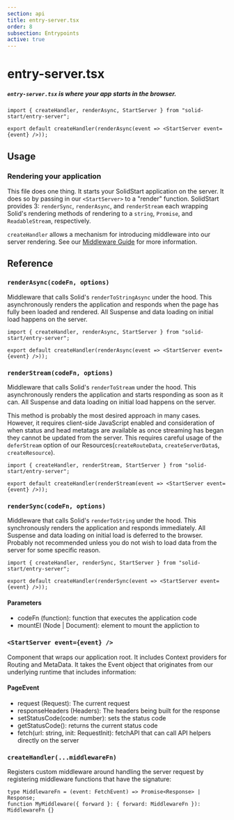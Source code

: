 ```yaml
---
section: api
title: entry-server.tsx
order: 8
subsection: Entrypoints
active: true
---
```


# entry-server.tsx

##### `entry-server.tsx` is where your app starts in the browser.

<div class="text-lg">

```tsx twoslash
import { createHandler, renderAsync, StartServer } from "solid-start/entry-server";

export default createHandler(renderAsync(event => <StartServer event={event} />));
```

</div>

<table-of-contents></table-of-contents>

## Usage

### Rendering your application

This file does one thing. It starts your SolidStart application on the server. It does so by passing in our `<StartServer>` to a "render" function. SolidStart provides 3: `renderSync`, `renderAsync`, and `renderStream` each wrapping Solid's rendering methods of rendering to a `string`, `Promise`, and `ReadableStream`, respectively.

`createHandler` allows a mechanism for introducing middleware into our server rendering. See our [Middleware Guide](/advanced/middleware) for more information.

## Reference

### `renderAsync(codeFn, options)`

Middleware that calls Solid's `renderToStringAsync` under the hood. This asynchronously renders the application and responds when the page has fully been loaded and rendered. All Suspense and data loading on initial load happens on the server.

```tsx twoslash
import { createHandler, renderAsync, StartServer } from "solid-start/entry-server";

export default createHandler(renderAsync(event => <StartServer event={event} />));
```

### `renderStream(codeFn, options)`

Middleware that calls Solid's `renderToStream` under the hood. This asynchronously renders the application and starts responding as soon as it can. All Suspense and data loading on initial load happens on the server.

This method is probably the most desired approach in many cases. However, it requires client-side JavaScript enabled and consideration of when status and head metatags are available as once streaming has began they cannot be updated from the server. This requires careful usage of the `deferStream` option of our Resources(`createRouteData`, `createServerData$`, `createResource`).

```tsx twoslash
import { createHandler, renderStream, StartServer } from "solid-start/entry-server";

export default createHandler(renderStream(event => <StartServer event={event} />));
```

### `renderSync(codeFn, options)`

Middleware that calls Solid's `renderToString` under the hood. This synchronously renders the application and responds immediately. All Suspense and data loading on initial load is deferred to the browser. Probably not recommended unless you do not wish to load data from the server for some specific reason.

```tsx twoslash
import { createHandler, renderSync, StartServer } from "solid-start/entry-server";

export default createHandler(renderSync(event => <StartServer event={event} />));
```

#### Parameters

- codeFn (function): function that executes the application code
- mountEl (Node | Document): element to mount the appliction to

### `<StartServer event={event} />`

Component that wraps our application root. It includes Context providers for Routing and MetaData. It takes the Event object that originates from our underlying runtime that includes information:

#### PageEvent

- request (Request): The current request
- responseHeaders (Headers): The headers being built for the response
- setStatusCode(code: number): sets the status code
- getStatusCode(): returns the current status code
- fetch(url: string, init: RequestInit): fetchAPI that can call API helpers directly on the server

### `createHandler(...middlewareFn)`

Registers custom middleware around handling the server request by registering middleware functions that have the signature:

```tsx
type MiddlewareFn = (event: FetchEvent) => Promise<Response> | Response;
function MyMiddleware({ forward }: { forward: MiddlewareFn }): MiddlewareFn {}
```
